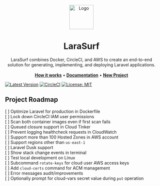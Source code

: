 <div align="center">
  <a href="https://larasurf.com">
    <img src="https://twemoji.maxcdn.com/svg/1f30a.svg" alt="Logo" width="80" height="80">
  </a>
<h1 align="center">LaraSurf</h1>

  <p align="center">
    LaraSurf combines Docker, CircleCI, and AWS to create an end-to-end solution for generating, implementing, and deploying Laravel applications.
    <br />
    <br />
    <a href="https://larasurf.com/how-it-works"><strong>How it works</strong></a>
    &bull;
    <a href="https://larasurf.com/docs"><strong>Documentation</strong></a>
    &bull;
    <a href="https://larasurf.com/new"><strong>New Project</strong></a>
    <br />
  </p>
</div>

<!-- todo: add number of packagist downloads -->
[![Latest Version](https://img.shields.io/github/v/tag/larasurf/larasurf?label=latest&sort=semver)](https://github.com/larasurf/larasurf/releases)
[![CircleCI](https://circleci.com/gh/larasurf/larasurf/tree/main.svg?style=svg)](https://circleci.com/gh/larasurf/larasurf/?branch=main)
[![License: MIT](https://img.shields.io/badge/License-MIT-yellow.svg)](https://opensource.org/licenses/MIT)

## Project Roadmap
[ ] Optimize Laravel for production in Dockerfile<br/>
[ ] Lock down CircleCI IAM user permissions<br/>
[ ] Scan both container images even if first scan fails<br/>
[ ] Queued closure support in Cloud Tinker<br/>
[ ] Prevent logging healthcheck requests in CloudWatch<br/>
[ ] Support more than 100 Hosted Zones in AWS account<br/>
[ ] Support regions other than `us-east-1`<br/>
[ ] Laravel Dusk support<br/>
[ ] Show stack change events in terminal<br/>
[ ] Test local development on Linux<br/>
[ ] Subcommand `rotate-keys` for cloud user AWS access keys<br/>
[ ] Add `cloud-certs` command for ACM management<br/>
[ ] Error messages audit/improvements<br/>
[ ] Optionally prompt for cloud-vars secret value during `put` operation<br/>

